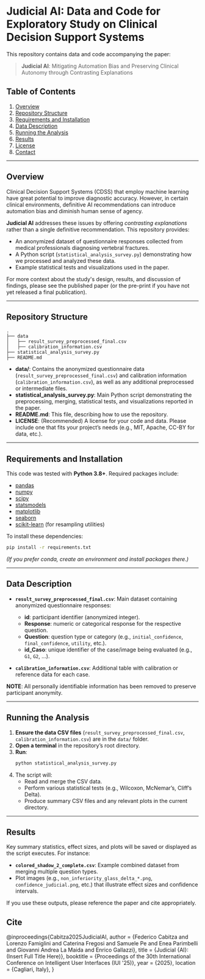 # Judicial AI: Data and Code for Exploratory Study on Clinical Decision Support Systems

This repository contains data and code accompanying the paper:

> **Judicial AI**: Mitigating Automation Bias and Preserving Clinical Autonomy through Contrasting Explanations

## Table of Contents
1. [Overview](#overview)
2. [Repository Structure](#repository-structure)
3. [Requirements and Installation](#requirements-and-installation)
4. [Data Description](#data-description)
5. [Running the Analysis](#running-the-analysis)
6. [Results](#results)
7. [License](#license)
8. [Contact](#contact)

---

## Overview

Clinical Decision Support Systems (CDSS) that employ machine learning have great potential to improve diagnostic accuracy. However, in certain clinical environments, definitive AI recommendations can introduce automation bias and diminish human sense of agency. 

**Judicial AI** addresses these issues by offering *contrasting explanations* rather than a single definitive recommendation. This repository provides:
- An anonymized dataset of questionnaire responses collected from medical professionals diagnosing vertebral fractures.
- A Python script (`statistical_analysis_survey.py`) demonstrating how we processed and analyzed these data.
- Example statistical tests and visualizations used in the paper.

For more context about the study's design, results, and discussion of findings, please see the published paper (or the pre-print if you have not yet released a final publication).

---

## Repository Structure

```
.
├── data
│   ├── result_survey_preprocessed_final.csv
│   ├── calibration_information.csv
├── statistical_analysis_survey.py
├── README.md
```

- **data/**: Contains the anonymized questionnaire data (`result_survey_preprocessed_final.csv`) and calibration information (`calibration_information.csv`), as well as any additional preprocessed or intermediate files.
- **statistical_analysis_survey.py**: Main Python script demonstrating the preprocessing, merging, statistical tests, and visualizations reported in the paper.
- **README.md**: This file, describing how to use the repository.
- **LICENSE**: (Recommended) A license for your code and data. Please include one that fits your project’s needs (e.g., MIT, Apache, CC-BY for data, etc.).

---

## Requirements and Installation

This code was tested with **Python 3.8+**. Required packages include:

- [pandas](https://pandas.pydata.org/)  
- [numpy](https://numpy.org/)  
- [scipy](https://www.scipy.org/)  
- [statsmodels](https://www.statsmodels.org/)  
- [matplotlib](https://matplotlib.org/)  
- [seaborn](https://seaborn.pydata.org/)  
- [scikit-learn](https://scikit-learn.org/) (for resampling utilities)

To install these dependencies:

```bash
pip install -r requirements.txt
```

*(If you prefer conda, create an environment and install packages there.)*

---

## Data Description

- **`result_survey_preprocessed_final.csv`**: Main dataset containing anonymized questionnaire responses:
  - **id**: participant identifier (anonymized integer).
  - **Response**: numeric or categorical response for the respective question.
  - **Question**: question type or category (e.g., `initial_confidence`, `final_confidence`, `utility`, etc.).
  - **id_Caso**: unique identifier of the case/image being evaluated (e.g., `G1`, `G2`, ...).
  
- **`calibration_information.csv`**: Additional table with calibration or reference data for each case.

**NOTE**: All personally identifiable information has been removed to preserve participant anonymity.

---

## Running the Analysis

1. **Ensure the data CSV files** (`result_survey_preprocessed_final.csv`, `calibration_information.csv`) are in the `data/` folder.
2. **Open a terminal** in the repository’s root directory.
3. **Run**:
    ```bash
    python statistical_analysis_survey.py
    ```
4. The script will:
   - Read and merge the CSV data.
   - Perform various statistical tests (e.g., Wilcoxon, McNemar’s, Cliff’s Delta).
   - Produce summary CSV files and any relevant plots in the current directory.

---

## Results

Key summary statistics, effect sizes, and plots will be saved or displayed as the script executes. For instance:
- **`colored_shadow_2_complete.csv`**: Example combined dataset from merging multiple question types.
- Plot images (e.g., `non_inferiority_glass_delta_*.png`, `confidence_judicial.png`, etc.) that illustrate effect sizes and confidence intervals.

If you use these outputs, please reference the paper and cite appropriately.

## Cite
@inproceedings{Cabitza2025JudicialAI,
  author    = {Federico Cabitza and
               Lorenzo Famiglini and
               Caterina Fregosi and
               Samuele Pe and
               Enea Parimbelli and
               Giovanni Andrea La Maida and
               Enrico Gallazzi},
  title     = {Judicial {AI}: (Insert Full Title Here)},
  booktitle = {Proceedings of the 30th International Conference on Intelligent User Interfaces (IUI '25)},
  year      = {2025},
  location  = {Cagliari, Italy},
}

